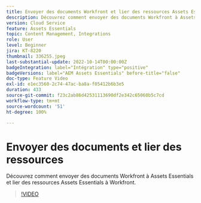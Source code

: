 ```yaml
---
title: Envoyer des documents Workfront et lier des ressources Assets Essentials
description: Découvrez comment envoyer des documents Workfront à Assets Essentials et lier des ressources Assets Essentials à Workfront.
version: Cloud Service
feature: Assets Essentials
topic: Content Management, Integrations
role: User
level: Beginner
jira: KT-8220
thumbnail: 336255.jpeg
last-substantial-update: 2022-10-14T00:00:00Z
badgeIntegration: label="Intégration" type="positive"
badgeVersions: label="AEM Assets Essentials" before-title="false"
doc-type: Feature Video
exl-id: e1ec3560-2c74-47ac-ba8a-f05412b6b3e5
duration: 433
source-git-commit: f23c2ab86d42531113690df2e342c65060b5c7cd
workflow-type: tm+mt
source-wordcount: '51'
ht-degree: 100%

---
```


# Envoyer des documents et lier des ressources

Découvrez comment envoyer des documents Workfront à Assets Essentials et lier des ressources Assets Essentials à Workfront.

>[!VIDEO](https://video.tv.adobe.com/v/336255?quality=12&learn=on)
